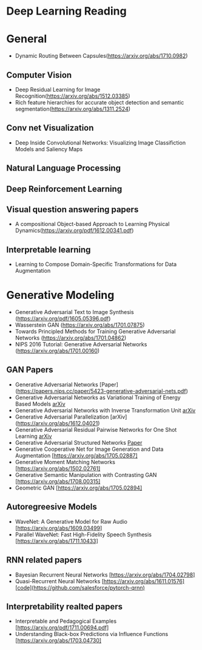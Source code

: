 # Deep Learning Reading

# General 
* Dynamic Routing Between Capsules(https://arxiv.org/abs/1710.0982)

## Computer Vision
* Deep Residual Learning for Image Recognition(https://arxiv.org/abs/1512.03385) 
* Rich feature hierarchies for accurate object detection and semantic segmentation(https://arxiv.org/abs/1311.2524)

## Conv net Visualization
* Deep Inside Convolutional Networks: Visualizing Image Classifiction Models and Saliency Maps


## Natural Language Processing

## Deep Reinforcement Learning


## Visual question answering papers
* A compositional Object-based Approach to Learning Physical Dynamics(https://arxiv.org/pdf/1612.00341.pdf)

##  Interpretable learning
* Learning to Compose Domain-Specific Transformations for Data Augmentation


# Generative Modeling
* Generative Adversarial Text to Image Synthesis (https://arxiv.org/pdf/1605.05396.pdf)
* Wasserstein GAN (https://arxiv.org/abs/1701.07875)
* Towards Principled Methods for Training Generative Adversarial Networks (https://arxiv.org/abs/1701.04862)
* NIPS 2016 Tutorial: Generative Adversarial Networks (https://arxiv.org/abs/1701.00160)


## GAN Papers
* Generative Adversarial Networks [Paper] (https://papers.nips.cc/paper/5423-generative-adversarial-nets.pdf)
* Generative Adversarial Networks as Variational Training of Energy Based Models [arXiv](https://arxiv.org/abs/1611.01799)
* Generative Adversarial Networks with Inverse Transformation Unit [arXiv](https://arxiv.org/abs/1709.09354)
* Generative Adversarial Parallelization [arXiv] (https://arxiv.org/abs/1612.04021)
* Generative Adversarial Residual Pairwise Networks for One Shot Learning [arXiv](https://arxiv.org/abs/1703.08033)
* Generative Adversarial Structured Networks [Paper](https://pdfs.semanticscholar.org/8693/32e1c2802e9025de85d2cd1a9093b1e28f00.pdf)
* Generative Cooperative Net for Image Generation and Data Augmentation [https://arxiv.org/abs/1705.02887]
* Generative Moment Matching Networks [https://arxiv.org/abs/1502.02761]
* Generative Semantic Manipulation with Contrasting GAN [https://arxiv.org/abs/1708.00315]
* Geometric GAN [https://arxiv.org/abs/1705.02894]

## Autoregreesive Models
* WaveNet: A Generative Model for Raw Audio [https://arxiv.org/abs/1609.03499]
* Parallel WaveNet: Fast High-Fidelity Speech Synthesis [https://arxiv.org/abs/1711.10433]

## RNN related papers
* Bayesian Recurrent Neural Networks [https://arxiv.org/abs/1704.02798]
* Quasi-Recurrent Neural Networks    [https://arxiv.org/abs/1611.01576][code](https://github.com/salesforce/pytorch-qrnn)

## Interpretability realted papers
* Interpretable and Pedagogical Examples [https://arxiv.org/pdf/1711.00694.pdf]
* Understanding Black-box Predictions via Influence Functions [https://arxiv.org/abs/1703.04730]
